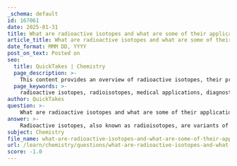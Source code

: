 ```yaml
---
_schema: default
id: 167061
date: 2025-01-31
title: What are radioactive isotopes and what are some of their applications?
article_title: What are radioactive isotopes and what are some of their applications?
date_format: MMM DD, YYYY
post_on_text: Posted on
seo:
  title: QuickTakes | Chemistry
  page_description: >-
    This content provides an overview of radioactive isotopes, their properties, and a wide range of applications in medicine, industry, scientific research, nuclear power, and environmental studies.
  page_keywords: >-
    radioactive isotopes, radioisotopes, medical applications, diagnostic imaging, PET scans, therapeutic uses, cobalt-60, cancer treatment, industrial applications, thickness gauging, non-destructive testing, scientific research, tracing experiments, radiocarbon dating, nuclear power generation, uranium-235, environmental applications, pollutants tracking, technological advancements
author: QuickTakes
question: >-
    What are radioactive isotopes and what are some of their applications?
answer: >-
    Radioactive isotopes, also known as radioisotopes, are variants of chemical elements that have unstable nuclei due to an excess of neutrons or protons. This instability leads them to emit radiation in the form of alpha, beta, or gamma rays as they seek to reach a more stable state. Each radioactive isotope has a unique half-life, which is the time it takes for half of a sample to decay into a more stable form.\n\n### Applications of Radioactive Isotopes\n\n1. **Medical Applications**:\n   - **Diagnostic Imaging**: Radioactive isotopes are widely used in medical imaging techniques, such as Positron Emission Tomography (PET) scans. For example, radioactive iodine-131 is used to assess thyroid function and diagnose thyroid diseases.\n   - **Therapeutic Uses**: Certain radioisotopes are employed in the treatment of diseases, particularly cancer. For instance, cobalt-60 is used in radiation therapy to target and destroy cancerous cells.\n\n2. **Industrial Applications**:\n   - **Thickness Gauging**: In manufacturing, radioactive isotopes are used to measure the thickness of materials like metal and plastic sheets. The intensity of radiation that passes through the material can indicate its thickness.\n   - **Radiography**: Radioisotopes are utilized in non-destructive testing to inspect welds and structural components for integrity by revealing flaws that are not visible to the naked eye.\n\n3. **Scientific Research**:\n   - **Tracing Experiments**: Radioactive isotopes serve as tracers in biological and chemical research. By incorporating a radioisotope into a compound, scientists can track its movement and interactions within a system, providing insights into metabolic pathways and chemical reactions.\n   - **Dating Techniques**: Isotopes like carbon-14 are used in radiocarbon dating to determine the age of archaeological finds and geological samples.\n\n4. **Nuclear Power Generation**:\n   - Radioactive isotopes, such as uranium-235 and plutonium-239, are critical in nuclear reactors for generating electricity through the process of nuclear fission, where heavy atomic nuclei split to release energy.\n\n5. **Environmental Applications**:\n   - Radioisotopes can be used to study environmental processes, such as tracking the movement of pollutants in ecosystems or understanding sedimentation rates in geological studies.\n\n### Conclusion\n\nRadioactive isotopes play a crucial role in various fields, including medicine, industry, research, and energy production. Their unique properties allow for innovative applications that enhance our understanding of biological processes, improve diagnostic and therapeutic techniques, and contribute to technological advancements. As research continues, the development and application of radioactive isotopes are expected to expand further, providing valuable tools for both scientific inquiry and practical applications.
subject: Chemistry
file_name: what-are-radioactive-isotopes-and-what-are-some-of-their-applications.md
url: /learn/chemistry/questions/what-are-radioactive-isotopes-and-what-are-some-of-their-applications
score: -1.0
---
```


&nbsp;